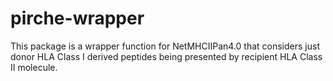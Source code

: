# pirche-wrapper

This package is a wrapper function for NetMHCIIPan4.0 that considers just donor HLA Class I derived peptides being presented by recipient HLA Class II molecule.
